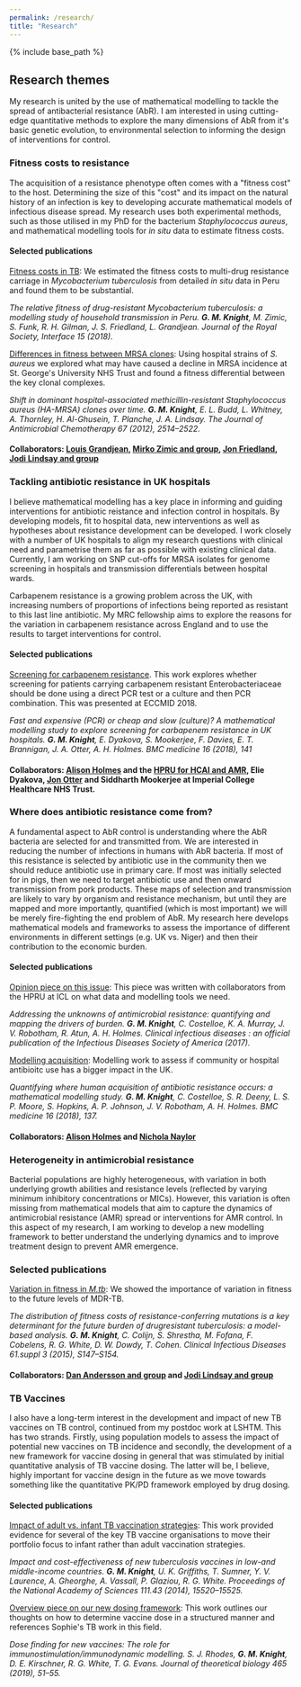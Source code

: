 ```yaml
---
permalink: /research/
title: "Research"
---
```


{% include base_path %}

## Research themes

My research is united by the use of mathematical modelling to tackle the spread of antibacterial resistance (AbR). I am interested in using cutting-edge quantitative methods to explore the many dimensions of AbR from it's basic genetic evolution, to environmental selection to informing the design of interventions for control.

### Fitness costs to resistance

The acquisition of a resistance phenotype often comes with a "fitness
cost" to the host. Determining the size of this "cost" and its impact on
the natural history of an infection is key to developing accurate
mathematical models of infectious disease spread. My research uses both experimental methods, such as those utilised in my PhD for the bacterium *Staphylococcus aureus*, and mathematical modelling tools for *in situ* data to estimate fitness costs. 

#### Selected publications
[Fitness costs in TB](https://royalsocietypublishing.org/doi/abs/10.1098/rsif.2018.0025): We estimated the fitness costs to multi-drug resistance carriage in *Mycobacterium tuberculosis* from detailed *in situ* data in Peru and found them to be substantial.

*The relative fitness of drug-resistant Mycobacterium tuberculosis: a modelling study of household transmission in Peru.
**G. M. Knight**, M. Zimic, S. Funk, R. H. Gilman, J. S. Friedland, L. Grandjean. Journal of the Royal Society, Interface 15 (2018).*

[Differences in fitness between MRSA clones](https://www.ncbi.nlm.nih.gov/pubmed/22761331): Using hospital strains of *S. aureus* we explored what may have caused a decline in MRSA incidence at St. George's University NHS Trust and found a fitness differential between the key clonal complexes.

*Shift in dominant hospital-associated methicillin-resistant Staphylococcus aureus (HA-MRSA) clones over time. **G. M. Knight**, E. L. Budd, L. Whitney, A. Thornley, H. Al-Ghusein, T. Planche, J. A. Lindsay. The Journal of Antimicrobial Chemotherapy 67 (2012), 2514–2522.*

#### Collaborators: [Louis Grandjean](https://www.researchgate.net/profile/Louis_Grandjean2-UCL), [Mirko Zimic and group](http://www.upch.edu.pe/vrinve/investigacion/lbbm-gbi), [Jon Friedland](http://www.imperial.ac.uk/people/j.friedland), [Jodi Lindsay and group](https://www.sgul.ac.uk/research-profiles-a-z/jodi-lindsay)

### Tackling antibiotic resistance in UK hospitals

I believe mathematical modelling has a key place in informing and guiding interventions for antibiotic reistance and infection control in hospitals. By developing models, fit to hospital data, new interventions as well as hypotheses about resistance development can be developed. I work closely with a number of UK hospitals to align my research questions with clinical need and parametrise them as far as possible with existing clinical data. Currently, I am working on SNP cut-offs for MRSA isolates for genome screening in hospitals and transmission differentials between hospital wards. 

Carbapenem resistance is a growing problem across the UK, with increasing numbers of proportions of infections being reported as
resistant to this last line antibiotic. My MRC fellowship aims to explore the reasons for the variation in carbapenem resistance across
England and to use the results to target interventions for control.

#### Selected publications
[Screening for carbapenem resistance](https://www.ncbi.nlm.nih.gov/pmc/articles/PMC6094916/). This work explores whether screening for patients carrying carbapenem resistant Enterobacteriaceae should be done using a direct PCR test or a culture and then PCR combination. This was presented at ECCMID 2018. 

*Fast and expensive (PCR) or cheap and slow (culture)? A mathematical modelling study to explore screening for carbapenem
resistance in UK hospitals. **G. M. Knight**, E. Dyakova, S. Mookerjee, F. Davies, E. T. Brannigan, J. A. Otter, A. H. Holmes. BMC medicine 16 (2018), 141*

#### Collaborators: [Alison Holmes](https://www.imperial.ac.uk/people/alison.holmes) and the [HPRU for HCAI and AMR](https://www.imperial.ac.uk/medicine/hpru-amr), Elie Dyakova, [Jon Otter](https://www.imperial.ac.uk/people/j.otter) and Siddharth Mookerjee at Imperial College Healthcare NHS Trust.  


### Where does antibiotic resistance come from? 

A fundamental aspect to AbR control is understanding where the AbR bacteria are selected for and transmitted from. We are interested in reducing the number of infections in humans with AbR bacteria. If most of this resistance is selected by antibiotic use in the community then we should reduce antibiotic use in primary care. If most was initially selected for in pigs, then we need to target antibiotic use and then onward transmission from pork products. These maps of selection and transmission are likely to vary by organism and resistance mechanism, but until they are mapped and more importantly, quantified (which is most important) we will be merely fire-fighting the end problem of AbR. My research here develops mathematical models and frameworks to assess the importance of different environments in different settings (e.g. UK vs. Niger) and then their contribution to the economic burden. 

#### Selected publications
[Opinion piece on this issue](https://www.ncbi.nlm.nih.gov/pubmed/29020246): This piece was written with collaborators from the HPRU at ICL on what data and modelling tools we need. 

*Addressing the unknowns of antimicrobial resistance: quantifying and mapping the drivers of burden. **G. M. Knight**, C. Costelloe, K. A. Murray, J. V. Robotham, R. Atun, A. H. Holmes. Clinical infectious diseases : an official publication of the Infectious Diseases Society of America (2017).*

[Modelling acquisition](https://www.ncbi.nlm.nih.gov/pubmed/30134939): Modelling work to assess if community or hospital antibioitc use has a bigger impact in the UK. 

*Quantifying where human acquisition of antibiotic resistance occurs: a mathematical modelling study. **G. M. Knight**, C. Costelloe, S. R. Deeny, L. S. P. Moore, S. Hopkins, A. P. Johnson, J. V. Robotham, A. H. Holmes. BMC medicine 16 (2018), 137.*

#### Collaborators: [Alison Holmes](https://www.imperial.ac.uk/people/alison.holmes) and [Nichola Naylor](https://www.lshtm.ac.uk/aboutus/people/naylor.nichola)

### Heterogeneity in antimicrobial resistance

Bacterial populations are highly heterogeneous, with variation in both
underlying growth abilities and resistance levels (reflected by varying
minimum inhibitory concentrations or MICs). However, this variation is
often missing from mathematical models that aim to capture the dynamics
of antimicrobial resistance (AMR) spread or interventions for AMR
control. In this aspect of my research, I am working to develop a new modelling
framework to better understand the underlying dynamics and to improve
treatment design to prevent AMR emergence. 

### Selected publications 
[Variation in fitness in *M.tb*](https://www.ncbi.nlm.nih.gov/pmc/articles/PMC4583567/): We showed the importance of variation in fitness to the future levels of MDR-TB. 

*The distribution of fitness costs of resistance-conferring mutations is a key determinant for the future burden of drugresistant
tuberculosis: a model-based analysis. **G. M. Knight**, C. Colijn, S. Shrestha, M. Fofana, F. Cobelens, R. G. White, D. W. Dowdy, T. Cohen. Clinical Infectious Diseases 61.suppl 3 (2015), S147–S154.*

#### Collaborators: [Dan Andersson and group](https://katalog.uu.se/profile/?id=XX3213) and [Jodi Lindsay and group](https://www.sgul.ac.uk/research-profiles-a-z/jodi-lindsay)

### TB Vaccines

I also have a long-term interest in the development and impact of new TB vaccines on TB control, continued from my postdoc work at LSHTM. This has two strands. Firstly, using population models to assess the impact of potential new vaccines on TB incidence and secondly, the development of a new framework for vaccine dosing in general that was stimulated by initial quantitative analysis of TB vaccine dosing. The latter will be, I believe, highly important for vaccine design in the future as we move towards something like the quantitative PK/PD framework employed by drug dosing. 

#### Selected publications
[Impact of adult vs. infant TB vaccination strategies](https://www.ncbi.nlm.nih.gov/pubmed/25288770): This work provided evidence for several of the key TB vaccine organisations to move their portfolio focus to infant rather than adult vaccination strategies. 

*Impact and cost-effectiveness of new tuberculosis vaccines in low-and middle-income countries. **G. M. Knight**, U. K. Griffiths, T. Sumner, Y. V. Laurence, A. Gheorghe, A. Vassall, P. Glaziou, R. G. White. Proceedings of the National Academy of Sciences 111.43 (2014), 15520–15525.*

[Overview piece on our new dosing framework](https://www.ncbi.nlm.nih.gov/pubmed/30639297): This work outlines our thoughts on how to determine vaccine dose in a structured manner and references Sophie's TB work in this field. 

*Dose finding for new vaccines: The role for immunostimulation/immunodynamic modelling. S. J. Rhodes, **G. M. Knight**, D. E. Kirschner, R. G. White, T. G. Evans. Journal of theoretical biology 465 (2019), 51–55.*

